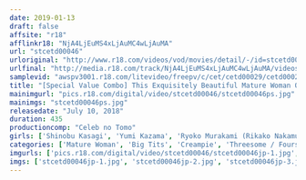 ```yaml
---
date: 2019-01-13
draft: false
affsite: "r18"
afflinkr18: "NjA4LjEuMS4xLjAuMC4wLjAuMA"
url: "stcetd00046"
urloriginal: "http://www.r18.com/videos/vod/movies/detail/-/id=stcetd00046"
urlfinal: "http://media.r18.com/track/NjA4LjEuMS4xLjAuMC4wLjAuMA/videos/vod/movies/detail/-/id=stcetd00046"
samplevid: "awspv3001.r18.com/litevideo/freepv/c/cet/cetd00029/cetd00029_dmb_w.mp4"
title: "[Special Value Combo] This Exquisitely Beautiful Mature Woman Only Has Eyes For You While She Fucks You A Super Popular Adult Sex Consultation Center Yumi Kazama Takes The Director's Chair For The First Time! - The Theme Of The Day: Desires And Daydream Fantasies -"
mainimgurl: "pics.r18.com/digital/video/stcetd00046/stcetd00046ps.jpg"
mainimgs: "stcetd00046ps.jpg"
releasedate: "July 10, 2018"
duration: 435
productioncomp: "Celeb no Tomo"
girls: ['Shinobu Kasagi', 'Yumi Kazama', 'Ryoko Murakami (Rikako Nakamura, Naho Kuroki)', 'Yayoi Yanagida', 'Reiko Sawamura (Honami Takasaka, Masumi Takasaka)', 'Ayane Asakura', 'Mirei Yokoyama', 'Ryoko Iori', 'Minako Uchida']
categories: ['Mature Woman', 'Big Tits', 'Creampie', 'Threesome / Foursome', 'Set Items']
imgurls: ['pics.r18.com/digital/video/stcetd00046/stcetd00046jp-1.jpg', 'pics.r18.com/digital/video/stcetd00046/stcetd00046jp-2.jpg', 'pics.r18.com/digital/video/stcetd00046/stcetd00046jp-3.jpg', 'pics.r18.com/digital/video/stcetd00046/stcetd00046jp-4.jpg', 'pics.r18.com/digital/video/stcetd00046/stcetd00046jp-5.jpg', 'pics.r18.com/digital/video/stcetd00046/stcetd00046jp-6.jpg', 'pics.r18.com/digital/video/stcetd00046/stcetd00046jp-7.jpg', 'pics.r18.com/digital/video/stcetd00046/stcetd00046jp-8.jpg', 'pics.r18.com/digital/video/stcetd00046/stcetd00046jp-9.jpg', 'pics.r18.com/digital/video/stcetd00046/stcetd00046jp-10.jpg', 'pics.r18.com/digital/video/stcetd00046/stcetd00046jp-11.jpg', 'pics.r18.com/digital/video/stcetd00046/stcetd00046jp-12.jpg', 'pics.r18.com/digital/video/stcetd00046/stcetd00046jp-13.jpg', 'pics.r18.com/digital/video/stcetd00046/stcetd00046jp-14.jpg', 'pics.r18.com/digital/video/stcetd00046/stcetd00046jp-15.jpg', 'pics.r18.com/digital/video/stcetd00046/stcetd00046jp-16.jpg', 'pics.r18.com/digital/video/stcetd00046/stcetd00046jp-17.jpg', 'pics.r18.com/digital/video/stcetd00046/stcetd00046jp-18.jpg', 'pics.r18.com/digital/video/stcetd00046/stcetd00046jp-19.jpg', 'pics.r18.com/digital/video/stcetd00046/stcetd00046jp-20.jpg']
imgs: ['stcetd00046jp-1.jpg', 'stcetd00046jp-2.jpg', 'stcetd00046jp-3.jpg', 'stcetd00046jp-4.jpg', 'stcetd00046jp-5.jpg', 'stcetd00046jp-6.jpg', 'stcetd00046jp-7.jpg', 'stcetd00046jp-8.jpg', 'stcetd00046jp-9.jpg', 'stcetd00046jp-10.jpg', 'stcetd00046jp-11.jpg', 'stcetd00046jp-12.jpg', 'stcetd00046jp-13.jpg', 'stcetd00046jp-14.jpg', 'stcetd00046jp-15.jpg', 'stcetd00046jp-16.jpg', 'stcetd00046jp-17.jpg', 'stcetd00046jp-18.jpg', 'stcetd00046jp-19.jpg', 'stcetd00046jp-20.jpg']
---
```

